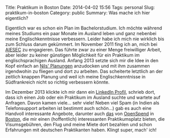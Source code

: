 Title: Praktikum in Boston
Date: 2014-04-02 15:56
Tags: personal
Slug: praktikum-in-boston
Category: public
Summary: Was mache ich hier eigentlich?

Eigentlich war es schon ein Plan im Bachelorstudium. Ich möchte während meines Studiums ein paar Monate im Ausland leben und ganz nebenbei meine Englischkenntnisse verbessern. Leider habe ich mich nie wirklich bis zum Schluss darum gekümmert. Im November 2011 fing ich an, mich bei [AIESEC](http://www.aiesec.de/hamburg) zu engagieren. Das führte zwar zu einer Menge freiwilliger Arbeit, aber leider zu keiner günstigen Möglichkeit für ein Praktikum im englischsprachigen Ausland. Anfang 2013 setzte sich mir die Idee in den Kopf einfach an [Nils' Planungen](http://vollscharf.wordpress.com) anzudocken und mit ihm zusammen irgendwohin zu fliegen und dort zu arbeiten. Das scheiterte letztlich an der zeitlich knappen Planung und weil ich meine Englischkenntnisse in Südfrankreich nicht so richtig verbessern könnte.

Im Dezember 2013 klickte ich mir dann ein [LinkedIn Profil](http://de.linkedin.com/in/timkraemer0), schrieb dort, dass ich einen Job oder ein Praktikum im Ausland suchte und wartete auf Anfragen. Davon kamen viele... sehr viele! Neben viel Spam (in Indien als Telefonsupport arbeiten ist bestimmt auch schön...) gab es auch eine Handvoll interessante Angebote, darunter auch [das](https://www.fb18.de/mybb/showthread.php?tid=13791&pid=125314#pid125314) von [OpenSpend](http://openspend.com) in [Boston](http://de.wikipedia.org/wiki/Boston), die mir einen (hoffentlich) interessanten Praktikumsplatz bieten, die Visumsgebühren, den Flug und meine Miete dort bezahlen und schon Erfahrungen mit deutschen Praktikanten haben. Klingt super, mach' ich!
